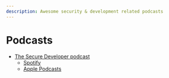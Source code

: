 ```yaml
---
description: Awesome security & development related podcasts
---
```


# Podcasts

* [The Secure Developer podcast](https://www.devseccon.com/the-secure-developer-podcast)
  * [Spotify](https://open.spotify.com/show/0NX5cgorayOLBM6oc9zExW)
  * [Apple Podcasts](https://podcasts.apple.com/gb/podcast/the-secure-developer/id1156317989)
